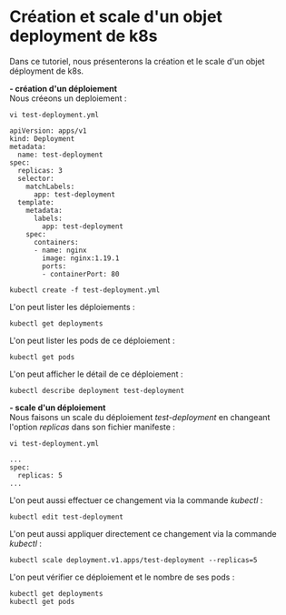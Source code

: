 # Création et scale d'un objet deployment de k8s
Dans ce tutoriel, nous présenterons la création et le scale d'un objet déployment de k8s.<br>

**- création d'un déploiement**<br>
Nous créeons un deploiement :
```
vi test-deployment.yml
```

```
apiVersion: apps/v1
kind: Deployment
metadata:
  name: test-deployment
spec:
  replicas: 3
  selector:
    matchLabels:
      app: test-deployment
  template:
    metadata:
      labels:
        app: test-deployment
    spec:
      containers:
      - name: nginx
        image: nginx:1.19.1
        ports:
        - containerPort: 80
```

```
kubectl create -f test-deployment.yml
```

L'on peut lister les déploiements :
```
kubectl get deployments
```

L'on peut lister les pods de ce déploiement :
```
kubectl get pods
```

L'on peut afficher le détail de ce déploiement :
```
kubectl describe deployment test-deployment
```

**- scale d'un déploiement**<br>
Nous faisons un scale du déploiement *test-deployment* en changeant l'option *replicas* dans son fichier manifeste :
```
vi test-deployment.yml
```

```
...
spec:
  replicas: 5
...
```

L'on peut aussi effectuer ce changement via la commande *kubectl* :
```
kubectl edit test-deployment
```

L'on peut aussi appliquer directement ce changement via la commande *kubectl* :
```
kubectl scale deployment.v1.apps/test-deployment --replicas=5
```

L'on peut vérifier ce déploiement et le nombre de ses pods :
```
kubectl get deployments
kubectl get pods
```